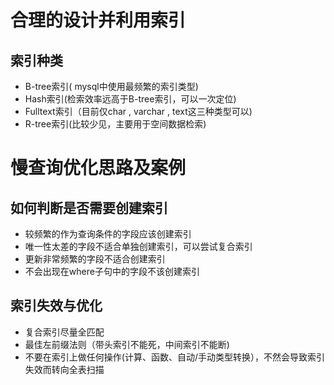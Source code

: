 # 合理的设计并利用索引

## 索引种类

- B-tree索引( mysql中使用最频繁的索引类型)
- Hash索引(检索效率远高于B-tree索引，可以一次定位)
- Fulltext索引（目前仅char , varchar , text这三种类型可以)
- R-tree索引(比较少见，主要用于空间数据检索)





# 慢查询优化思路及案例

## 如何判断是否需要创建索引

- 较频繁的作为查询条件的字段应该创建索引
- 唯一性太差的字段不适合单独创建索引，可以尝试复合索引
- 更新非常频繁的字段不适合创建索引
- 不会出现在where子句中的字段不该创建索引



## 索引失效与优化

- 复合索引尽量全匹配
- 最佳左前缀法则（带头索引不能死，中间索引不能断)
- 不要在索引上做任何操作(计算、函数、自动/手动类型转换），不然会导致索引失效而转向全表扫描